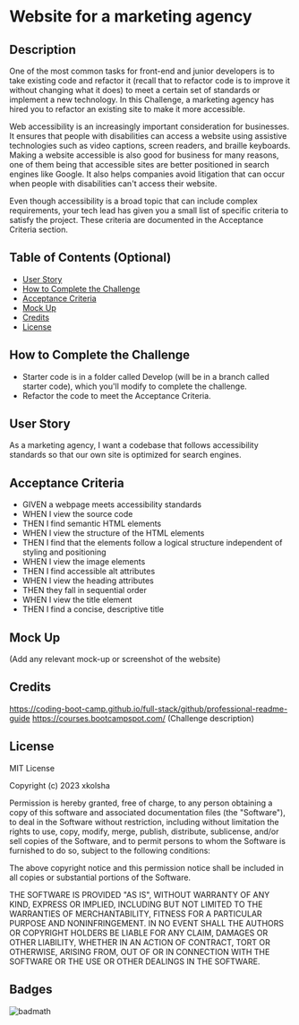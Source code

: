 # Website for a marketing agency

## Description

One of the most common tasks for front-end and junior developers is to take existing code and refactor it (recall that to refactor code is to improve it without changing what it does) to meet a certain set of standards or implement a new technology. In this Challenge, a marketing agency has hired you to refactor an existing site to make it more accessible.

Web accessibility is an increasingly important consideration for businesses. It ensures that people with disabilities can access a website using assistive technologies such as video captions, screen readers, and braille keyboards. Making a website accessible is also good for business for many reasons, one of them being that accessible sites are better positioned in search engines like Google. It also helps companies avoid litigation that can occur when people with disabilities can't access their website.

Even though accessibility is a broad topic that can include complex requirements, your tech lead has given you a small list of specific criteria to satisfy the project. These criteria are documented in the Acceptance Criteria section.

## Table of Contents (Optional)

- [User Story](#User-story)
- [How to Complete the Challenge](#how-to-complete-the-challenge)
- [Acceptance Criteria](#acceptance-criteria)
- [Mock Up](#mock-up)
- [Credits](#credits)
- [License](#license)

## How to Complete the Challenge

- Starter code is in a folder called Develop (will be in a branch called starter code), which you'll modify to complete the challenge.
- Refactor the code to meet the Acceptance Criteria.

## User Story

As a marketing agency, I want a codebase that follows accessibility standards so that our own site is optimized for search engines.

## Acceptance Criteria

- GIVEN a webpage meets accessibility standards
- WHEN I view the source code
- THEN I find semantic HTML elements
- WHEN I view the structure of the HTML elements
- THEN I find that the elements follow a logical structure independent of styling and positioning
- WHEN I view the image elements
- THEN I find accessible alt attributes
- WHEN I view the heading attributes
- THEN they fall in sequential order
- WHEN I view the title element
- THEN I find a concise, descriptive title

## Mock Up

(Add any relevant mock-up or screenshot of the website)

## Credits

https://coding-boot-camp.github.io/full-stack/github/professional-readme-guide
https://courses.bootcampspot.com/ (Challenge description)

## License

MIT License

Copyright (c) 2023 xkolsha

Permission is hereby granted, free of charge, to any person obtaining a copy
of this software and associated documentation files (the "Software"), to deal
in the Software without restriction, including without limitation the rights
to use, copy, modify, merge, publish, distribute, sublicense, and/or sell
copies of the Software, and to permit persons to whom the Software is
furnished to do so, subject to the following conditions:

The above copyright notice and this permission notice shall be included in all
copies or substantial portions of the Software.

THE SOFTWARE IS PROVIDED "AS IS", WITHOUT WARRANTY OF ANY KIND, EXPRESS OR
IMPLIED, INCLUDING BUT NOT LIMITED TO THE WARRANTIES OF MERCHANTABILITY,
FITNESS FOR A PARTICULAR PURPOSE AND NONINFRINGEMENT. IN NO EVENT SHALL THE
AUTHORS OR COPYRIGHT HOLDERS BE LIABLE FOR ANY CLAIM, DAMAGES OR OTHER
LIABILITY, WHETHER IN AN ACTION OF CONTRACT, TORT OR OTHERWISE, ARISING FROM,
OUT OF OR IN CONNECTION WITH THE SOFTWARE OR THE USE OR OTHER DEALINGS IN THE
SOFTWARE.

## Badges

![badmath](https://img.shields.io/github/license/xkolsha/unbModule1Challenge?color=%238F83ED
)

